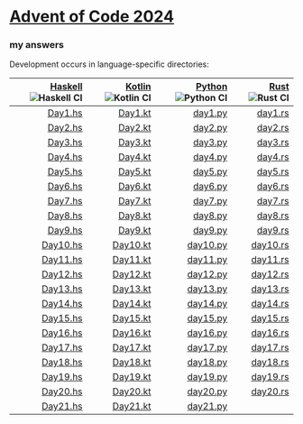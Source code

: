 # [Advent of Code 2024](https://adventofcode.com/2024)
### my answers

Development occurs in language-specific directories:

|[Haskell](hs) ![Haskell CI](https://github.com/ephemient/aoc2024/workflows/Haskell%20CI/badge.svg)|[Kotlin](kt) ![Kotlin CI](https://github.com/ephemient/aoc2024/workflows/Kotlin%20CI/badge.svg)|[Python](py) ![Python CI](https://github.com/ephemient/aoc2024/workflows/Python%20CI/badge.svg)|[Rust](rs) ![Rust CI](https://github.com/ephemient/aoc2024/workflows/Rust%20CI/badge.svg)|
|--:|--:|--:|--:|
|[Day1.hs](hs/src/Day1.hs)|[Day1.kt](kt/aoc2024-lib/src/commonMain/kotlin/com/github/ephemient/aoc2024/Day1.kt)|[day1.py](py/aoc2024/day1.py)|[day1.rs](rs/src/day1.rs)|
|[Day2.hs](hs/src/Day2.hs)|[Day2.kt](kt/aoc2024-lib/src/commonMain/kotlin/com/github/ephemient/aoc2024/Day2.kt)|[day2.py](py/aoc2024/day2.py)|[day2.rs](rs/src/day2.rs)|
|[Day3.hs](hs/src/Day3.hs)|[Day3.kt](kt/aoc2024-lib/src/commonMain/kotlin/com/github/ephemient/aoc2024/Day3.kt)|[day3.py](py/aoc2024/day3.py)|[day3.rs](rs/src/day3.rs)|
|[Day4.hs](hs/src/Day4.hs)|[Day4.kt](kt/aoc2024-lib/src/commonMain/kotlin/com/github/ephemient/aoc2024/Day4.kt)|[day4.py](py/aoc2024/day4.py)|[day4.rs](rs/src/day4.rs)|
|[Day5.hs](hs/src/Day5.hs)|[Day5.kt](kt/aoc2024-lib/src/commonMain/kotlin/com/github/ephemient/aoc2024/Day5.kt)|[day5.py](py/aoc2024/day5.py)|[day5.rs](rs/src/day5.rs)|
|[Day6.hs](hs/src/Day6.hs)|[Day6.kt](kt/aoc2024-lib/src/commonMain/kotlin/com/github/ephemient/aoc2024/Day6.kt)|[day6.py](py/aoc2024/day6.py)|[day6.rs](rs/src/day6.rs)|
|[Day7.hs](hs/src/Day7.hs)|[Day7.kt](kt/aoc2024-lib/src/commonMain/kotlin/com/github/ephemient/aoc2024/Day7.kt)|[day7.py](py/aoc2024/day7.py)|[day7.rs](rs/src/day7.rs)|
|[Day8.hs](hs/src/Day8.hs)|[Day8.kt](kt/aoc2024-lib/src/commonMain/kotlin/com/github/ephemient/aoc2024/Day8.kt)|[day8.py](py/aoc2024/day8.py)|[day8.rs](rs/src/day8.rs)|
|[Day9.hs](hs/src/Day9.hs)|[Day9.kt](kt/aoc2024-lib/src/commonMain/kotlin/com/github/ephemient/aoc2024/Day9.kt)|[day9.py](py/aoc2024/day9.py)|[day9.rs](rs/src/day9.rs)|
|[Day10.hs](hs/src/Day10.hs)|[Day10.kt](kt/aoc2024-lib/src/commonMain/kotlin/com/github/ephemient/aoc2024/Day10.kt)|[day10.py](py/aoc2024/day10.py)|[day10.rs](rs/src/day10.rs)|
|[Day11.hs](hs/src/Day11.hs)|[Day11.kt](kt/aoc2024-lib/src/commonMain/kotlin/com/github/ephemient/aoc2024/Day11.kt)|[day11.py](py/aoc2024/day11.py)|[day11.rs](rs/src/day11.rs)|
|[Day12.hs](hs/src/Day12.hs)|[Day12.kt](kt/aoc2024-lib/src/commonMain/kotlin/com/github/ephemient/aoc2024/Day12.kt)|[day12.py](py/aoc2024/day12.py)|[day12.rs](rs/src/day12.rs)|
|[Day13.hs](hs/src/Day13.hs)|[Day13.kt](kt/aoc2024-lib/src/commonMain/kotlin/com/github/ephemient/aoc2024/Day13.kt)|[day13.py](py/aoc2024/day13.py)|[day13.rs](rs/src/day13.rs)|
|[Day14.hs](hs/src/Day14.hs)|[Day14.kt](kt/aoc2024-lib/src/commonMain/kotlin/com/github/ephemient/aoc2024/Day14.kt)|[day14.py](py/aoc2024/day14.py)|[day14.rs](rs/src/day14.rs)|
|[Day15.hs](hs/src/Day15.hs)|[Day15.kt](kt/aoc2024-lib/src/commonMain/kotlin/com/github/ephemient/aoc2024/Day15.kt)|[day15.py](py/aoc2024/day15.py)|[day15.rs](rs/src/day15.rs)|
|[Day16.hs](hs/src/Day16.hs)|[Day16.kt](kt/aoc2024-lib/src/commonMain/kotlin/com/github/ephemient/aoc2024/Day16.kt)|[day16.py](py/aoc2024/day16.py)|[day16.rs](rs/src/day16.rs)|
|[Day17.hs](hs/src/Day17.hs)|[Day17.kt](kt/aoc2024-lib/src/commonMain/kotlin/com/github/ephemient/aoc2024/Day17.kt)|[day17.py](py/aoc2024/day17.py)|[day17.rs](rs/src/day17.rs)|
|[Day18.hs](hs/src/Day18.hs)|[Day18.kt](kt/aoc2024-lib/src/commonMain/kotlin/com/github/ephemient/aoc2024/Day18.kt)|[day18.py](py/aoc2024/day18.py)|[day18.rs](rs/src/day18.rs)|
|[Day19.hs](hs/src/Day19.hs)|[Day19.kt](kt/aoc2024-lib/src/commonMain/kotlin/com/github/ephemient/aoc2024/Day19.kt)|[day19.py](py/aoc2024/day19.py)|[day19.rs](rs/src/day19.rs)|
|[Day20.hs](hs/src/Day20.hs)|[Day20.kt](kt/aoc2024-lib/src/commonMain/kotlin/com/github/ephemient/aoc2024/Day20.kt)|[day20.py](py/aoc2024/day20.py)|[day20.rs](rs/src/day20.rs)|
|[Day21.hs](hs/src/Day21.hs)|[Day21.kt](kt/aoc2024-lib/src/jvmCodegen/kotlin/com/github/ephemient/aoc2024/codegen/Day21.kt)|[day21.py](py/aoc2024/day21.py)||
